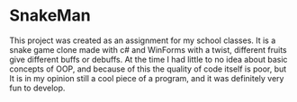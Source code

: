# SnakeMan
This project was created as an assignment for my school classes. It is a snake game clone made with c# and WinForms with a twist, different fruits give different buffs or debuffs.
At the time I had little to no idea about basic concepts of OOP, and because of this the quality of code itself is poor, but It is in my opinion still a cool piece of a program,
and it was definitely very fun to develop.
